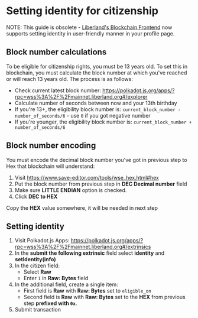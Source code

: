 # Setting identity for citizenship

NOTE: This guide is obsolete - [Liberland's Blockchain Frontend](https://blockchain.liberland.org/) now supports setting identity in user-friendly manner in your profile page.

## Block number calculations

To be eligible for citizenship rights, you must be 13 years old. To set this in blockchain, you must calculate the block number at which you've reached or will reach 13 years old. The process is as follows:

* Check current latest block number: https://polkadot.js.org/apps/?rpc=wss%3A%2F%2Fmainnet.liberland.org#/explorer
* Calculate number of seconds between now and your 13th birthday
* If you're 13+, the eligibility block number is: `current_block_number - number_of_seconds/6` - use `0` if you got negative number
* If you're younger, the eligibility block number is: `current_block_number + number_of_seconds/6`

## Block number encoding

You must encode the decimal block number you've got in previous step to Hex that blockchain will understand:

1. Visit https://www.save-editor.com/tools/wse_hex.html#hex
2. Put the block number from previous step in **DEC Decimal number** field
3. Make sure **LITTLE ENDIAN** option is checked.
4. Click **DEC to HEX**

Copy the **HEX** value somewhere, it will be needed in next step

## Setting identity

1. Visit Polkadot.js Apps: https://polkadot.js.org/apps/?rpc=wss%3A%2F%2Fmainnet.liberland.org#/extrinsics
2. In the **submit the following extrinsic** field select **identity** and **setIdentity(info)**
3. In the citizen field:
    * Select **Raw**
    * Enter `1` in **Raw: Bytes** field
4. In the additional field, create a single item:
    * First field is **Raw** with **Raw: Bytes** set to `eligible_on`
    * Second field is **Raw** with **Raw: Bytes** set to the **HEX** from previous step **prefixed with `0x`**.
5. Submit transaction
